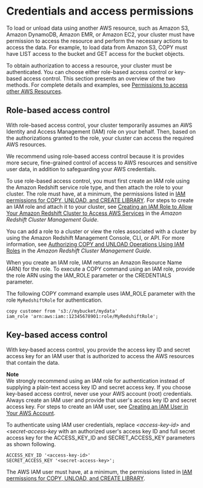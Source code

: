 # Credentials and access permissions<a name="loading-data-access-permissions"></a>

 To load or unload data using another AWS resource, such as Amazon S3, Amazon DynamoDB, Amazon EMR, or Amazon EC2, your cluster must have permission to access the resource and perform the necessary actions to access the data\. For example, to load data from Amazon S3, COPY must have LIST access to the bucket and GET access for the bucket objects\. 

To obtain authorization to access a resource, your cluster must be authenticated\. You can choose either role\-based access control or key\-based access control\. This section presents an overview of the two methods\. For complete details and examples, see [Permissions to access other AWS Resources](copy-usage_notes-access-permissions.md)\.

## Role\-based access control<a name="loading-data-access-role-based"></a>

With role\-based access control, your cluster temporarily assumes an AWS Identity and Access Management \(IAM\) role on your behalf\. Then, based on the authorizations granted to the role, your cluster can access the required AWS resources\.

We recommend using role\-based access control because it is provides more secure, fine\-grained control of access to AWS resources and sensitive user data, in addition to safeguarding your AWS credentials\.

To use role\-based access control, you must first create an IAM role using the Amazon Redshift service role type, and then attach the role to your cluster\. The role must have, at a minimum, the permissions listed in [IAM permissions for COPY, UNLOAD, and CREATE LIBRARY](copy-usage_notes-access-permissions.md#copy-usage_notes-iam-permissions)\. For steps to create an IAM role and attach it to your cluster, see [Creating an IAM Role to Allow Your Amazon Redshift Cluster to Access AWS Services](https://docs.aws.amazon.com/redshift/latest/mgmt/authorizing-redshift-service.html#authorizing-redshift-service-creating-an-iam-role) in the *Amazon Redshift Cluster Management Guide*\.

You can add a role to a cluster or view the roles associated with a cluster by using the Amazon Redshift Management Console, CLI, or API\. For more information, see [Authorizing COPY and UNLOAD Operations Using IAM Roles](https://docs.aws.amazon.com/redshift/latest/mgmt/copy-unload-iam-role.html) in the *Amazon Redshift Cluster Management Guide*\.

When you create an IAM role, IAM returns an Amazon Resource Name \(ARN\) for the role\. To execute a COPY command using an IAM role, provide the role ARN using the IAM\_ROLE parameter or the CREDENTIALS parameter\.

The following COPY command example uses IAM\_ROLE parameter with the role `MyRedshiftRole` for authentication\.

```
copy customer from 's3://mybucket/mydata' 
iam_role 'arn:aws:iam::12345678901:role/MyRedshiftRole';
```

## Key\-based access control<a name="loading-data-access-key-based"></a>

With key\-based access control, you provide the access key ID and secret access key for an IAM user that is authorized to access the AWS resources that contain the data\. 

**Note**  
We strongly recommend using an IAM role for authentication instead of supplying a plain\-text access key ID and secret access key\. If you choose key\-based access control, never use your AWS account \(root\) credentials\. Always create an IAM user and provide that user's access key ID and secret access key\. For steps to create an IAM user, see [Creating an IAM User in Your AWS Account](https://docs.aws.amazon.com/IAM/latest/UserGuide/id_users_create.html)\.

To authenticate using IAM user credentials, replace *<access\-key\-id>* and *<secret\-access\-key* with an authorized user's access key ID and full secret access key for the ACCESS\_KEY\_ID and SECRET\_ACCESS\_KEY parameters as shown following\.

```
ACCESS_KEY_ID '<access-key-id>'
SECRET_ACCESS_KEY '<secret-access-key>';
```

The AWS IAM user must have, at a minimum, the permissions listed in [IAM permissions for COPY, UNLOAD, and CREATE LIBRARY](copy-usage_notes-access-permissions.md#copy-usage_notes-iam-permissions)\.